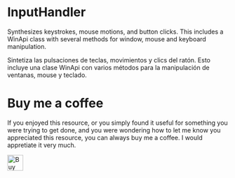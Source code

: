 # InputHandler
Synthesizes keystrokes, mouse motions, and button clicks.
This includes a WinApi class with several methods for window, mouse and keyboard manipulation.

Sintetiza las pulsaciones de teclas, movimientos y clics del ratón. 
Esto incluye una clase WinApi con varios métodos para la manipulación de ventanas, mouse y teclado.

# Buy me a coffee
If you enjoyed this resource, or you simply found it useful for something you were trying to get done, and you were wondering how to let me know you appreciated this resource, you can always buy me a coffee. I would appretiate it very much.

<a href='https://www.paypal.com/cgi-bin/webscr?cmd=_s-xclick&hosted_button_id=HVQLNVVZZCDTS' target='_blank'><img height='36' style='border:0px;height:36px;' src='https://az743702.vo.msecnd.net/cdn/kofi4.png?v=f' border='0' alt='Buy Me a Coffee at ko-fi.com' /></a> 

